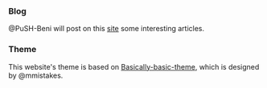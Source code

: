 
### Blog
 @PuSH-Beni will post on this [site](https://push-beni.github.io) some interesting articles.

### Theme
This website's theme is based on [Basically-basic-theme](https://github.com/mmistakes/jekyll-theme-basically-basic), which is designed by @mmistakes.
